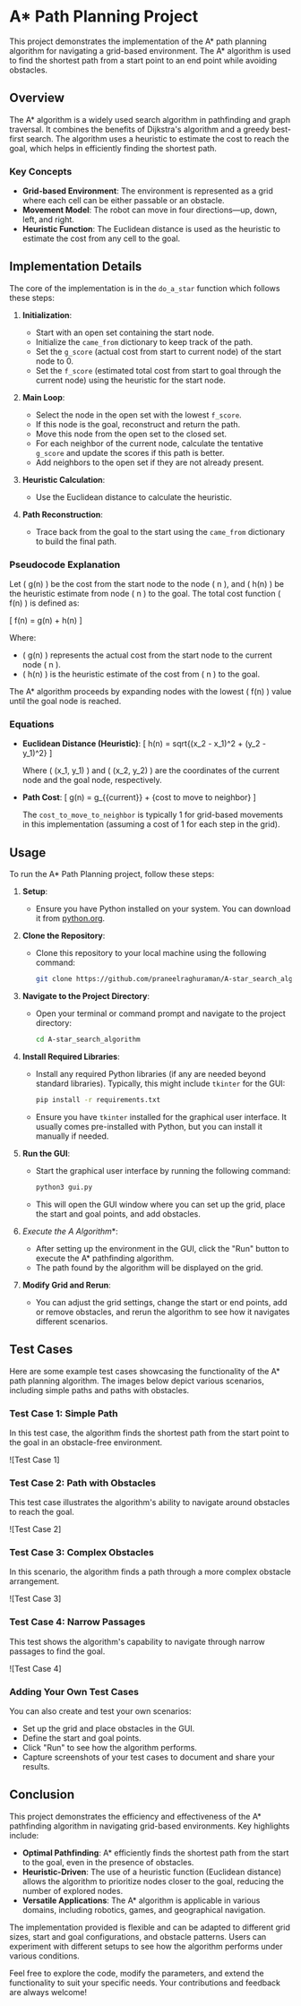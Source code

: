 # A* Path Planning Project

This project demonstrates the implementation of the A* path planning algorithm for navigating a grid-based environment. The A* algorithm is used to find the shortest path from a start point to an end point while avoiding obstacles.

## Overview

The A* algorithm is a widely used search algorithm in pathfinding and graph traversal. It combines the benefits of Dijkstra's algorithm and a greedy best-first search. The algorithm uses a heuristic to estimate the cost to reach the goal, which helps in efficiently finding the shortest path.

### Key Concepts

- **Grid-based Environment**: The environment is represented as a grid where each cell can be either passable or an obstacle.
- **Movement Model**: The robot can move in four directions—up, down, left, and right.
- **Heuristic Function**: The Euclidean distance is used as the heuristic to estimate the cost from any cell to the goal.

## Implementation Details

The core of the implementation is in the `do_a_star` function which follows these steps:

1. **Initialization**:
   - Start with an open set containing the start node.
   - Initialize the `came_from` dictionary to keep track of the path.
   - Set the `g_score` (actual cost from start to current node) of the start node to 0.
   - Set the `f_score` (estimated total cost from start to goal through the current node) using the heuristic for the start node.

2. **Main Loop**:
   - Select the node in the open set with the lowest `f_score`.
   - If this node is the goal, reconstruct and return the path.
   - Move this node from the open set to the closed set.
   - For each neighbor of the current node, calculate the tentative `g_score` and update the scores if this path is better.
   - Add neighbors to the open set if they are not already present.

3. **Heuristic Calculation**:
   - Use the Euclidean distance to calculate the heuristic.

4. **Path Reconstruction**:
   - Trace back from the goal to the start using the `came_from` dictionary to build the final path.

### Pseudocode Explanation

Let \( g(n) \) be the cost from the start node to the node \( n \), and \( h(n) \) be the heuristic estimate from node \( n \) to the goal. The total cost function \( f(n) \) is defined as:

\[ f(n) = g(n) + h(n) \]

Where:
- \( g(n) \) represents the actual cost from the start node to the current node \( n \).
- \( h(n) \) is the heuristic estimate of the cost from \( n \) to the goal.

The A* algorithm proceeds by expanding nodes with the lowest \( f(n) \) value until the goal node is reached.

### Equations

- **Euclidean Distance (Heuristic)**:
  \[ h(n) = sqrt{(x_2 - x_1)^2 + (y_2 - y_1)^2} \]

  Where \( (x_1, y_1) \) and \( (x_2, y_2) \) are the coordinates of the current node and the goal node, respectively.

- **Path Cost**:
  \[ g(n) = g_{{current}} + {cost to move to neighbor} \]

  The `cost_to_move_to_neighbor` is typically 1 for grid-based movements in this implementation (assuming a cost of 1 for each step in the grid).

## Usage

To run the A* Path Planning project, follow these steps:

1. **Setup**:
   - Ensure you have Python installed on your system. You can download it from [python.org](https://www.python.org/downloads/).

2. **Clone the Repository**:
   - Clone this repository to your local machine using the following command:
     ```bash
     git clone https://github.com/praneelraghuraman/A-star_search_algorithm.git
     ```

3. **Navigate to the Project Directory**:
   - Open your terminal or command prompt and navigate to the project directory:
     ```bash
     cd A-star_search_algorithm
     ```

4. **Install Required Libraries**:
   - Install any required Python libraries (if any are needed beyond standard libraries). Typically, this might include `tkinter` for the GUI:
     ```bash
     pip install -r requirements.txt
     ```
   - Ensure you have `tkinter` installed for the graphical user interface. It usually comes pre-installed with Python, but you can install it manually if needed.

5. **Run the GUI**:
   - Start the graphical user interface by running the following command:
     ```bash
     python3 gui.py
     ```
   - This will open the GUI window where you can set up the grid, place the start and goal points, and add obstacles.

6. **Execute the A* Algorithm**:
   - After setting up the environment in the GUI, click the "Run" button to execute the A* pathfinding algorithm.
   - The path found by the algorithm will be displayed on the grid.

7. **Modify Grid and Rerun**:
   - You can adjust the grid settings, change the start or end points, add or remove obstacles, and rerun the algorithm to see how it navigates different scenarios.

## Test Cases

Here are some example test cases showcasing the functionality of the A* path planning algorithm. The images below depict various scenarios, including simple paths and paths with obstacles.

### Test Case 1: Simple Path

In this test case, the algorithm finds the shortest path from the start point to the goal in an obstacle-free environment.

![Test Case 1]

### Test Case 2: Path with Obstacles

This test case illustrates the algorithm's ability to navigate around obstacles to reach the goal.

![Test Case 2]

### Test Case 3: Complex Obstacles

In this scenario, the algorithm finds a path through a more complex obstacle arrangement.

![Test Case 3]

### Test Case 4: Narrow Passages

This test shows the algorithm's capability to navigate through narrow passages to find the goal.

![Test Case 4]

### Adding Your Own Test Cases

You can also create and test your own scenarios:
- Set up the grid and place obstacles in the GUI.
- Define the start and goal points.
- Click "Run" to see how the algorithm performs.
- Capture screenshots of your test cases to document and share your results.

## Conclusion

This project demonstrates the efficiency and effectiveness of the A* pathfinding algorithm in navigating grid-based environments. Key highlights include:

- **Optimal Pathfinding**: A* efficiently finds the shortest path from the start to the goal, even in the presence of obstacles.
- **Heuristic-Driven**: The use of a heuristic function (Euclidean distance) allows the algorithm to prioritize nodes closer to the goal, reducing the number of explored nodes.
- **Versatile Applications**: The A* algorithm is applicable in various domains, including robotics, games, and geographical navigation.

The implementation provided is flexible and can be adapted to different grid sizes, start and goal configurations, and obstacle patterns. Users can experiment with different setups to see how the algorithm performs under various conditions.

Feel free to explore the code, modify the parameters, and extend the functionality to suit your specific needs. Your contributions and feedback are always welcome!


